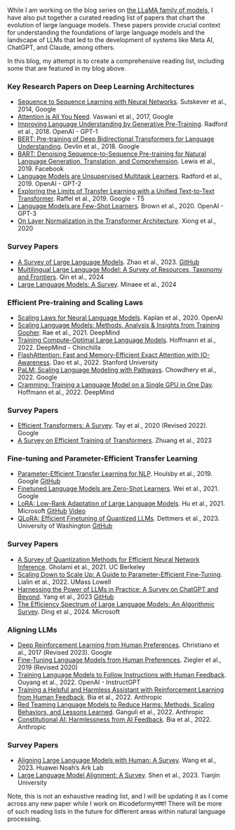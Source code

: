 While I am working on the blog series on [the LLaMA family of models](https://www.icodeformybhasa.com/p/the-llama-family-of-models-model), I have also put together a curated reading list of papers that chart the evolution of large language models. These papers provide crucial context for understanding the foundations of large language models and the landscape of LLMs that led to the development of systems like Meta AI, ChatGPT, and Claude, among others.

In this blog, my attempt is to create a comprehensive reading list, including some that are featured in my blog above.

### Key Research Papers on Deep Learning Architectures

- [Sequence to Sequence Learning with Neural Networks](https://arxiv.org/abs/1409.3215). Sutskever et al., 2014, Google
- [Attention is All You Need](https://arxiv.org/abs/1706.03762). Vaswani et al., 2017, Google
- [Improving Language Understanding by Generative Pre-Training](https://www.cs.ubc.ca/~amuham01/LING530/papers/radford2018improving.pdf). Radford et al., 2018. OpenAI - GPT-1
- [BERT: Pre-training of Deep Bidirectional Transformers for Language Understanding](https://arxiv.org/abs/1810.04805). Devlin et al., 2018. Google
- [BART: Denoising Sequence-to-Sequence Pre-training for Natural Language Generation, Translation, and Comprehension](https://arxiv.org/abs/1910.13461). Lewis et al., 2019. Facebook
- [Language Models are Unsupervised Multitask Learners](https://cdn.openai.com/better-language-models/language_models_are_unsupervised_multitask_learners.pdf). Radford et al., 2019. OpenAI - GPT-2
- [Exploring the Limits of Transfer Learning with a Unified Text-to-Text Transformer](https://arxiv.org/abs/1910.10683). Raffel et al., 2019. Google - T5
- [Language Models are Few-Shot Learners](https://arxiv.org/abs/2005.14165). Brown et al., 2020. OpenAI - GPT-3
- [On Layer Normalization in the Transformer Architecture](https://arxiv.org/abs/2002.04745). Xiong et al., 2020

### Survey Papers

- [A Survey of Large Language Models](https://github.com/THUDM/GLM-130B). Zhao et al., 2023. [GitHub](https://github.com/THUDM/GLM-130B)
- [Multilingual Large Language Model: A Survey of Resources, Taxonomy and Frontiers](https://arxiv.org/abs/2301.00797). Qin et al., 2024
- [Large Language Models: A Survey](https://arxiv.org/abs/2306.08220). Minaee et al., 2024

### Efficient Pre-training and Scaling Laws

- [Scaling Laws for Neural Language Models](https://arxiv.org/abs/2001.08361). Kaplan et al., 2020. OpenAI
- [Scaling Language Models: Methods, Analysis & Insights from Training Gopher](https://arxiv.org/abs/2112.11446). Rae et al., 2021. DeepMind
- [Training Compute-Optimal Large Language Models](https://arxiv.org/abs/2203.15556). Hoffmann et al., 2022. DeepMind - Chinchilla
- [FlashAttention: Fast and Memory-Efficient Exact Attention with IO-Awareness](https://arxiv.org/abs/2205.14135). Dao et al., 2022. Stanford University
- [PaLM: Scaling Language Modeling with Pathways](https://arxiv.org/abs/2204.02311). Chowdhery et al., 2022. Google
- [Cramming: Training a Language Model on a Single GPU in One Day](https://arxiv.org/abs/2212.14034). Hoffmann et al., 2022. DeepMind

### Survey Papers

- [Efficient Transformers: A Survey](https://arxiv.org/abs/2009.06732). Tay et al., 2020 (Revised 2022). Google
- [A Survey on Efficient Training of Transformers](https://arxiv.org/abs/2303.11326). Zhuang et al., 2023

### Fine-tuning and Parameter-Efficient Transfer Learning

- [Parameter-Efficient Transfer Learning for NLP](https://arxiv.org/abs/1902.00751). Houlsby et al., 2019. Google [GitHub](https://github.com/google-research/adapter-bert)
- [Finetuned Language Models are Zero-Shot Learners](https://arxiv.org/abs/2109.01652). Wei et al., 2021. Google
- [LoRA: Low-Rank Adaptation of Large Language Models](https://arxiv.org/abs/2106.09685). Hu et al., 2021. Microsoft [GitHub](https://github.com/microsoft/LoRA) [Video](https://www.youtube.com/watch?v=g5HAYVz9c9A)
- [QLoRA: Efficient Finetuning of Quantized LLMs](https://arxiv.org/abs/2305.14314). Dettmers et al., 2023. University of Washington [GitHub](https://github.com/artidoro/qlora)

### Survey Papers

- [A Survey of Quantization Methods for Efficient Neural Network Inference](https://arxiv.org/abs/2103.13630). Gholami et al., 2021. UC Berkeley
- [Scaling Down to Scale Up: A Guide to Parameter-Efficient Fine-Tuning](https://arxiv.org/abs/2210.06640). Lialin et al., 2022. UMass Lowell
- [Harnessing the Power of LLMs in Practice: A Survey on ChatGPT and Beyond](https://arxiv.org/abs/2304.01852). Yang et al., 2023 [GitHub](https://github.com/THUDM/ChatGLM-6B)
- [The Efficiency Spectrum of Large Language Models: An Algorithmic Survey](https://arxiv.org/abs/2304.07850). Ding et al., 2024. Microsoft

### Aligning LLMs

- [Deep Reinforcement Learning from Human Preferences](https://arxiv.org/abs/1706.03741). Christiano et al., 2017 (Revised 2023). Google
- [Fine-Tuning Language Models from Human Preferences](https://arxiv.org/abs/1909.08593). Ziegler et al., 2019 (Revised 2020)
- [Training Language Models to Follow Instructions with Human Feedback](https://arxiv.org/abs/2203.02155). Ouyang et al., 2022. OpenAI - InstructGPT
- [Training a Helpful and Harmless Assistant with Reinforcement Learning from Human Feedback](https://arxiv.org/abs/2210.06570). Bia et al., 2022. Anthropic
- [Red Teaming Language Models to Reduce Harms: Methods, Scaling Behaviors, and Lessons Learned](https://arxiv.org/abs/2206.04772). Ganguli et al., 2022. Anthropic
- [Constitutional AI: Harmlessness from AI Feedback](https://arxiv.org/abs/2206.05802). Bia et al., 2022. Anthropic

### Survey Papers

- [Aligning Large Language Models with Human: A Survey](https://arxiv.org/abs/2301.12345). Wang et al., 2023. Huawei Noah’s Ark Lab
- [Large Language Model Alignment: A Survey](https://arxiv.org/abs/2301.08200). Shen et al., 2023. Tianjin University

Note, this is not an exhaustive reading list, and I will be updating it as I come across any new paper while I work on #icodeformyभाषा! There will be more of such reading lists in the future for different areas within natural language processing.
